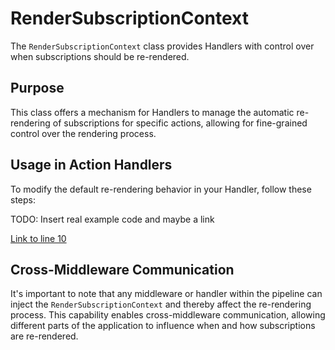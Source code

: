 # RenderSubscriptionContext

The `RenderSubscriptionContext` class provides Handlers with control over when subscriptions should be re-rendered.

## Purpose

This class offers a mechanism for Handlers to manage the automatic re-rendering of subscriptions for specific actions, allowing for fine-grained control over the rendering process.

## Usage in Action Handlers

To modify the default re-rendering behavior in your Handler, follow these steps:

TODO: Insert real example code and maybe a link

[Link to line 10](./path/to/file.cs:10)

## Cross-Middleware Communication

It's important to note that any middleware or handler within the pipeline can inject the `RenderSubscriptionContext` and thereby affect the re-rendering process. This capability enables cross-middleware communication, allowing different parts of the application to influence when and how subscriptions are re-rendered.

